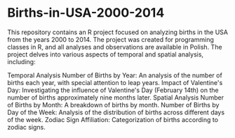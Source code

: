 # Births-in-USA-2000-2014
This repository contains an R project focused on analyzing births in the USA from the years 2000 to 2014. The project was created for programming classes in R, and all analyses and observations are available in Polish. The project delves into various aspects of temporal and spatial analysis, including:

Temporal Analysis
Number of Births by Year: An analysis of the number of births each year, with special attention to leap years.
Impact of Valentine's Day: Investigating the influence of Valentine's Day (February 14th) on the number of births approximately nine months later.
Spatial Analysis
Number of Births by Month: A breakdown of births by month.
Number of Births by Day of the Week: Analysis of the distribution of births across different days of the week.
Zodiac Sign Affiliation: Categorization of births according to zodiac signs.
